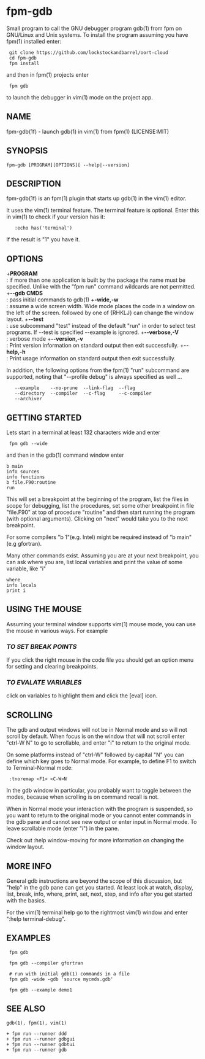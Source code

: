 # fpm-gdb

Small program to call the GNU debugger program gdb(1) from fpm on
GNU/Linux and Unix systems. To install the program assuming you have
fpm(1) installed enter:

     git clone https://github.com/lockstockandbarrel/oort-cloud
     cd fpm-gdb
     fpm install

and then in fpm(1) projects enter

     fpm gdb

to launch the debugger in vim(1) mode on the project app.


## **NAME**
   fpm-gdb(1f) - launch gdb(1) in vim(1) from fpm(1)
   (LICENSE:MIT)

## **SYNOPSIS**
    fpm-gdb [PROGRAM][OPTIONS][ --help|--version]

## **DESCRIPTION**
   fpm-gdb(1f) is an fpm(1) plugin that starts up gdb(1) in the vim(1)
   editor.

   It uses the vim(1) terminal feature. The terminal feature is optional.
   Enter this in vim(1) to check if your version has it:

       :echo has('terminal')

   If the result is "1" you have it.

## **OPTIONS**
   +**PROGRAM**     
   : if more than one application is built by the package
   the name must be specified. Unlike with the "fpm run"
   command wildcards are not permitted.
   +**--gdb CMDS**  
   : pass initial commands to gdb(1)
   +**-wide,-w**    
   : assume a wide screen width. Wide mode places the
   code in a window on the left of the screen. <C-W>
   followed by one of {RHKLJ} can change the window
   layout.
   +**--test**      
   : use subcommand "test" instead of the default "run"
   in order to select test programs. If --test is specified
   --example is ignored.
   +**--verbose,-V**  
   : verbose mode
   +**--version,-v**  
   : Print version information on standard output then
   exit successfully.
   +**--help,-h**     
   : Print usage information on standard output then
   exit successfully.

   In addition, the following options from the fpm(1) "run" subcommand
   are supported, noting that "--profile debug" is always specified as
   well ...

       --example    --no-prune  --link-flag  --flag
       --directory  --compiler  --c-flag     --c-compiler
       --archiver

## **GETTING STARTED**
Lets start in a terminal at least 132 characters wide and enter

     fpm gdb --wide

and then in the gdb(1) command window enter

    b main
    info sources
    info functions
    b file.F90:routine
    run

This will set a breakpoint at the beginning of the program, list the files
in scope for debugging, list the procedures, set some other breakpoint
in file "file.F90" at top of procedure "routine" and then start running
the program (with optional arguments).  Clicking on "next" would take
you to the next breakpoint.

For some compilers "b 1"(e.g. Intel) might be required instead of "b
main"(e.g gfortran).

Many other commands exist.  Assuming you are at your next breakpoint,
you can ask where you are, list local variables and print the value of
some variable, like "i"

    where
    info locals
    print i

## **USING THE MOUSE**

Assuming your terminal window supports vim(1) mouse mode, you can use
the mouse in various ways. For example

###    ***TO SET BREAK POINTS***

   If you click the right mouse in the code file you should get an option
   menu for setting and clearing breakpoints.

###    ***TO EVALATE VARIABLES***

   click on variables to highlight them and click the [eval] icon.

## **SCROLLING**

The gdb and output windows will not be in Normal mode and so
will not scroll by default. When focus is on the window that will not
scroll enter "ctrl-W N" to go to scrollable, and enter "i" to return
to the original mode.

On some platforms instead of "ctrl-W" followed by capital "N" you can
define which key goes to Normal mode. For example, to define F1 to
switch to Terminal-Normal mode:

     :tnoremap <F1> <C-W>N

In the gdb window in particular, you probably want to toggle between
the modes, because when scrolling is on command recall is not.

When in Normal mode your interaction with the program is suspended,
so you want to return to the original mode or you cannot enter commands
in the gdb pane and cannot see new output or enter input in Normal mode.
To leave scrollable mode (enter "i") in the pane.

Check out :help window-moving for more information on changing the
window layout.

## **MORE INFO**

General gdb instructions are beyond the scope of this discussion, but
"help" in the gdb pane can get you started. At least look at watch,
display, list, break, info, where, print, set, next, step, and info after
you get started with the basics.

For the vim(1) terminal help go to the rightmost vim(1) window and enter
":help terminal-debug".

## **EXAMPLES**
     fpm gdb

     fpm gdb --compiler gfortran

     # run with initial gdb(1) commands in a file
     fpm gdb -wide -gdb 'source mycmds.gdb'

     fpm gdb --example demo1

## **SEE ALSO**
    gdb(1), fpm(1), vim(1)

    + fpm run --runner ddd
    + fpm run --runner gdbgui
    + fpm run --runner gdbtui
    + fpm run --runner gdb
